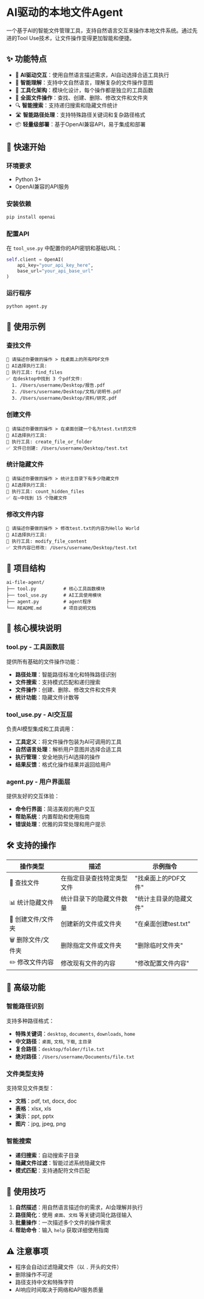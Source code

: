 # AI驱动的本地文件Agent

一个基于AI的智能文件管理工具，支持自然语言交互来操作本地文件系统。通过先进的Tool Use技术，让文件操作变得更加智能和便捷。

## ✨ 功能特点

- 🤖 **AI驱动交互**：使用自然语言描述需求，AI自动选择合适工具执行
- 🧠 **智能理解**：支持中文自然语言，理解复杂的文件操作意图
- 🔧 **工具化架构**：模块化设计，每个操作都是独立的工具函数
- 📁 **全面文件操作**：查找、创建、删除、修改文件和文件夹
- 🔍 **智能搜索**：支持递归搜索和隐藏文件统计
- 🛣️ **智能路径处理**：支持特殊路径关键词和复杂路径格式
- 📦 **轻量级部署**：基于OpenAI兼容API，易于集成和部署

## 🚀 快速开始

### 环境要求
- Python 3+
- OpenAI兼容的API服务

### 安装依赖
```bash
pip install openai
```

### 配置API
在 `tool_use.py` 中配置你的API密钥和基础URL：
```python
self.client = OpenAI(
    api_key="your_api_key_here",
    base_url="your_api_base_url"
)
```

### 运行程序
```bash
python agent.py
```

## 💬 使用示例

### 查找文件
```
🎯 请描述你要做的操作 > 找桌面上的所有PDF文件
🤖 AI选择执行工具:
🔧 执行工具: find_files
✅ 在desktop中找到 3 个pdf文件:
  1. /Users/username/Desktop/报告.pdf
  2. /Users/username/Desktop/文档/说明书.pdf
  3. /Users/username/Desktop/资料/研究.pdf
```

### 创建文件
```
🎯 请描述你要做的操作 > 在桌面创建一个名为test.txt的文件
🤖 AI选择执行工具:
🔧 执行工具: create_file_or_folder
✅ 文件已创建: /Users/username/Desktop/test.txt
```

### 统计隐藏文件
```
🎯 请描述你要做的操作 > 统计主目录下有多少隐藏文件
🤖 AI选择执行工具:
🔧 执行工具: count_hidden_files
✅ 在~中找到 15 个隐藏文件
```

### 修改文件内容
```
🎯 请描述你要做的操作 > 修改test.txt的内容为Hello World
🤖 AI选择执行工具:
🔧 执行工具: modify_file_content
✅ 文件内容已修改: /Users/username/Desktop/test.txt
```

## 📁 项目结构

```
ai-file-agent/
├── tool.py          # 核心工具函数模块
├── tool_use.py      # AI工具使用模块
├── agent.py         # agent程序
└── README.md        # 项目说明文档
```

## 🔧 核心模块说明

### tool.py - 工具函数层
提供所有基础的文件操作功能：
- **路径处理**：智能路径标准化和特殊路径识别
- **文件搜索**：支持模式匹配和递归搜索
- **文件操作**：创建、删除、修改文件和文件夹
- **统计功能**：隐藏文件计数等

### tool_use.py - AI交互层
负责AI模型集成和工具调用：
- **工具定义**：将文件操作包装为AI可调用的工具
- **自然语言处理**：解析用户意图并选择合适工具
- **执行管理**：安全地执行AI选择的操作
- **结果反馈**：格式化操作结果并返回给用户

### agent.py - 用户界面层
提供友好的交互体验：
- **命令行界面**：简洁美观的用户交互
- **帮助系统**：内置帮助和使用指南
- **错误处理**：优雅的异常处理和用户提示

## 🛠️ 支持的操作

| 操作类型 | 描述 | 示例指令 |
|---------|------|---------|
| 📁 查找文件 | 在指定目录查找特定类型文件 | "找桌面上的PDF文件" |
| 📊 统计隐藏文件 | 统计目录下的隐藏文件数量 | "统计主目录的隐藏文件" |
| 📝 创建文件/文件夹 | 创建新的文件或文件夹 | "在桌面创建test.txt" |
| 🗑️ 删除文件/文件夹 | 删除指定文件或文件夹 | "删除临时文件夹" |
| ✏️ 修改文件内容 | 修改现有文件的内容 | "修改配置文件内容" |

## 🌟 高级功能

### 智能路径识别
支持多种路径格式：
- **特殊关键词**：`desktop`, `documents`, `downloads`, `home`
- **中文路径**：`桌面`, `文档`, `下载`, `主目录`
- **复合路径**：`desktop/folder/file.txt`
- **绝对路径**：`/Users/username/Documents/file.txt`

### 文件类型支持
支持常见文件类型：
- **文档**：pdf, txt, docx, doc
- **表格**：xlsx, xls
- **演示**：ppt, pptx
- **图片**：jpg, jpeg, png

### 智能搜索
- **递归搜索**：自动搜索子目录
- **隐藏文件过滤**：智能过滤系统隐藏文件
- **模式匹配**：支持通配符文件匹配


## 📝 使用技巧

1. **自然描述**：用自然语言描述你的需求，AI会理解并执行
2. **路径简化**：使用 `桌面`、`文档` 等关键词简化路径输入
3. **批量操作**：一次描述多个文件的操作需求
4. **帮助命令**：输入 `help` 获取详细使用指南

## ⚠️ 注意事项

- 程序会自动过滤隐藏文件（以 `.` 开头的文件）
- 删除操作不可逆
- 路径支持中文和特殊字符
- AI响应时间取决于网络和API服务质量
